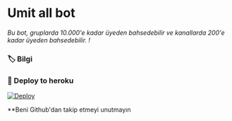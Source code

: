 # Umit all bot
_Bu bot, gruplarda 10.000'e kadar üyeden bahsedebilir ve kanallarda 200'e kadar üyeden bahsedebilir. !_

### 🏷 Bilgi

### 🚀 Deploy to heroku
[![Deploy](https://www.herokucdn.com/deploy/button.svg)](https://heroku.com/deploy?template=https://github.com/Umitduru03/tagger)

**Beni Github'dan takip etmeyi unutmayın
